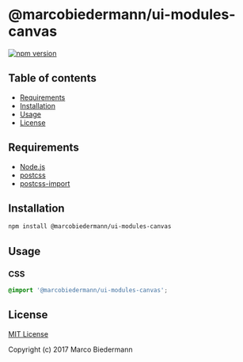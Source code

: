 # @marcobiedermann/ui-modules-canvas

[![npm version](https://badge.fury.io/js/%40marcobiedermann%2Fui-modules-canvas.svg)](https://badge.fury.io/js/%40marcobiedermann%2Fui-modules-canvas)

## Table of contents

* [Requirements](#requirements)
* [Installation](#installation)
* [Usage](#usage)
* [License](#license)

## Requirements

* [Node.js](https://nodejs.org)
* [postcss](https://github.com/postcss/postcss)
* [postcss-import](https://github.com/postcss/postcss-import)

## Installation

```sh
npm install @marcobiedermann/ui-modules-canvas
```

## Usage

### CSS

```css
@import '@marcobiedermann/ui-modules-canvas';
```

## License

[MIT License](../../LICENSE)

Copyright (c) 2017 Marco Biedermann
